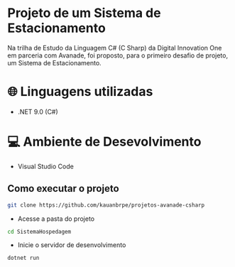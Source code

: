 # Projeto de um Sistema de Estacionamento

Na trilha de Estudo da Linguagem C# (C Sharp) da Digital Innovation One em parceria com Avanade, foi proposto, para o primeiro desafio de projeto, um Sistema de Estacionamento.

# 🌐 Linguagens utilizadas

- .NET 9.0 (C#)

# 💻 Ambiente de Desevolvimento

- Visual Studio Code

## Como executar o projeto
```bash
git clone https://github.com/kauanbrpe/projetos-avanade-csharp
```
- Acesse a pasta do projeto
```bash
cd SistemaHospedagem
```
- Inicie o servidor de desenvolvimento
```bash
dotnet run
```
